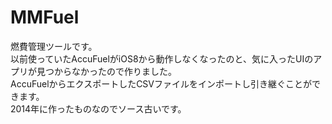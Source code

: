 # MMFuel
燃費管理ツールです。<br>
以前使っていたAccuFuelがiOS8から動作しなくなったのと、気に入ったUIのアプリが見つからなかったので作りました。<br>
AccuFuelからエクスポートしたCSVファイルをインポートし引き継ぐことができます。<br>
2014年に作ったものなのでソース古いです。
